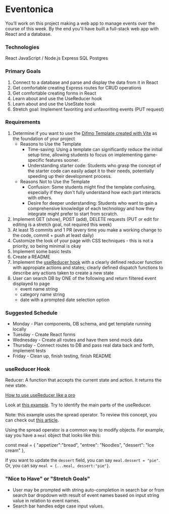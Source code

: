 # Eventonica

You’ll work on this project making a web app to manage events over the course of this week. By the end you'll have built a full-stack web app with React and a database.

### Technologies

React
JavaScript / Node.js
Express
SQL
Postgres

### Primary Goals

1. Connect to a database and parse and display the data from it in React
2. Get comfortable creating Express routes for CRUD operations
3. Get comfortable creating forms in React
4. Learn about and use the UseReducer hook
5. Learn about and use the UseState hook
6. Stretch goal: Implement favoriting and unfavoriting events (PUT request)

### Requirements

1. Determine if you want to use the [Difmo Template created with Vite](https://github.com/Difmo/curriculum/tree/main/projects/2023TemplateWithVite) as the foundation of your project
   - Reasons to Use the Template
     - Time-saving: Using a template can significantly reduce the initial setup time, allowing students to focus on implementing game-specific features sooner.
     - Understanding starter code: Students who grasp the concept of the starter code can easily adapt it to their needs, potentially speeding up their development process.
   - Reasons Not to Use the Template
     - Confusion: Some students might find the template confusing, especially if they don't fully understand how each part interacts with others.
     - Desire for deeper understanding: Students who want to gain a comprehensive knowledge of each technology and how they integrate might prefer to start from scratch.
2. Implement GET (show), POST (add), DELETE requests (PUT or edit for editing is a stretch goal, not required this week)
3. At least 15 commits and 1 PR (every time you make a working change to the code, commit + push at least daily)
4. Customize the look of your page with CSS techniques - this is not a priority, so being minimal is okay
5. Implement some basic tests
6. Create a README
7. Implement the [useReducer hook](https://react.dev/reference/react/useReducer) with a clearly defined reducer function with appropiate actions and states; clearly defined dispatch functions to describe any actions taken to create a new state
8. User can search DB by ONE of the following and return filtered event displayed to page
   - event name string
   - category name string
   - date with a prompted date selection option

### Suggested Schedule

- Monday - Plan components, DB schema, and get template running locally
- Tuesday - Create React forms
- Wednesday - Create all routes and have them send mock data
- Thursday - Connect routes to DB and pass real data back and forth, implement tests
- Friday - Clean up, finish testing, finish README

### useReducer Hook

Reducer: A function that accepts the current state and action. It returns the new state.

[How to use useReducer like a pro](https://devtrium.com/posts/how-to-use-react-usereducer-hook)

Look at [this example](https://codesandbox.io/s/wild-brook-5drvk?file=/src/App.js). Try to identify the main parts of the useReducer.

Note: this example uses the spread operator. To review this concept, you can check out [this article](https://medium.com/coding-at-dawn/how-to-use-the-spread-operator-in-javascript-b9e4a8b06fab).

Using the spread operator is a common way to modify objects. For example, say you have a `meal` object that looks like this:

const meal = {
"appetizer":"bread",
"entree": "Noodles",
"dessert": "Ice cream"
},

If you want to update the `dessert` field, you can say `meal.dessert = "pie"`. Or, you can say `meal = {...meal, dessert:"pie"}`.

### "Nice to Have" or "Stretch Goals"

- User may be prompted with string auto-completion in search bar or from search bar dropdown with result of event names based on input string value in relation to event names.
- Search bar handles edge case input values.
